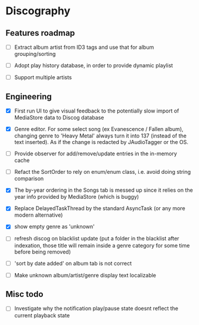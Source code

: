 # Discography

## Features roadmap

- [ ] Extract album artist from ID3 tags and use that for album grouping/sorting

- [ ] Adopt play history database, in order to provide dynamic playlist

- [ ] Support multiple artists

## Engineering

- [x] First run UI to give visual feedback to the potentially slow import of MediaStore data to Discog database
 
- [x] Genre editor.
  For some select song (ex Evanescence / Fallen album), changing genre to 'Heavy Metal' always turn it into 137 (instead of the text inserted).
  As if the change is redacted by JAudioTagger or the OS.

- [ ] Provide observer for add/remove/update entries in the in-memory cache

- [ ] Refact the SortOrder to rely on enum/enum class, i.e. avoid doing string comparison

- [x] The by-year ordering in the Songs tab is messed up since it relies on the year info provided by MediaStore (which is buggy)

- [x] Replace DelayedTaskThread by the standard AsyncTask (or any more modern alternative)

- [x] show empty genre as 'unknown'

- [ ] refresh discog on blacklist update (put a folder in the blacklist after indexation, those title will remain inside a genre category for some time before being removed)

- [ ] 'sort by date added' on album tab is not correct

- [ ] Make unknown album/artist/genre display text localizable

## Misc todo

- [ ]  Investigate why the notification play/pause state doesnt reflect the current playback state

